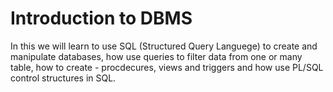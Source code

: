 # Introduction to DBMS
In this we will learn to use SQL (Structured Query Languege) to create and manipulate databases, how use queries to filter data from one or many table, how to create - procdecures, views and triggers and how use PL/SQL control structures in SQL.
